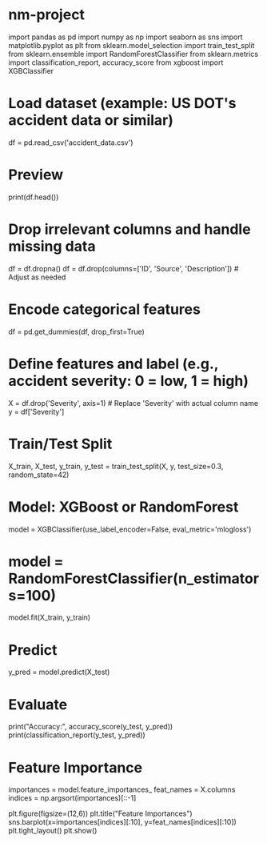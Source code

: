 # nm-project
import pandas as pd
import numpy as np
import seaborn as sns
import matplotlib.pyplot as plt
from sklearn.model_selection import train_test_split
from sklearn.ensemble import RandomForestClassifier
from sklearn.metrics import classification_report, accuracy_score
from xgboost import XGBClassifier

# Load dataset (example: US DOT's accident data or similar)
df = pd.read_csv('accident_data.csv')

# Preview
print(df.head())

# Drop irrelevant columns and handle missing data
df = df.dropna()
df = df.drop(columns=['ID', 'Source', 'Description'])  # Adjust as needed

# Encode categorical features
df = pd.get_dummies(df, drop_first=True)

# Define features and label (e.g., accident severity: 0 = low, 1 = high)
X = df.drop('Severity', axis=1)  # Replace 'Severity' with actual column name
y = df['Severity']

# Train/Test Split
X_train, X_test, y_train, y_test = train_test_split(X, y, test_size=0.3, random_state=42)

# Model: XGBoost or RandomForest
model = XGBClassifier(use_label_encoder=False, eval_metric='mlogloss')
# model = RandomForestClassifier(n_estimators=100)

model.fit(X_train, y_train)

# Predict
y_pred = model.predict(X_test)

# Evaluate
print("Accuracy:", accuracy_score(y_test, y_pred))
print(classification_report(y_test, y_pred))

# Feature Importance
importances = model.feature_importances_
feat_names = X.columns
indices = np.argsort(importances)[::-1]

plt.figure(figsize=(12,6))
plt.title("Feature Importances")
sns.barplot(x=importances[indices][:10], y=feat_names[indices][:10])
plt.tight_layout()
plt.show()
